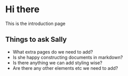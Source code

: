 # Hi there

This is the introduction page

## Things to ask Sally

- What extra pages do we need to add?
- Is she happy constructing documents in markdown?
- Is there anything we can add styling wise?
- Are there any other elements etc we need to add?

